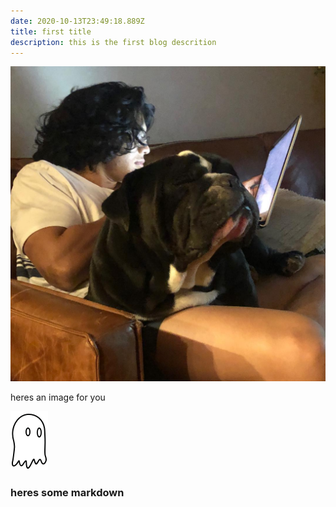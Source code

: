 ```yaml
---
date: 2020-10-13T23:49:18.889Z
title: first title
description: this is the first blog descrition
---
```

![stanley](../assets/test.jpg)

heres an image for you

![ghosty](../assets/ghost_logo.png "ghosty")

### heres some markdown